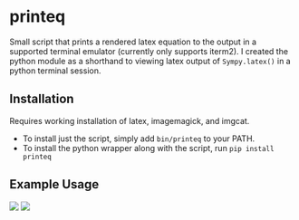 # printeq

Small script that prints a rendered latex equation to the output in a supported terminal emulator (currently only supports iterm2). I created the python module as a shorthand to viewing latex output of `Sympy.latex()` in a python terminal session.

## Installation

Requires working installation of latex, imagemagick, and imgcat.
* To install just the script, simply add `bin/printeq` to your PATH.
* To install the python wrapper along with the script, run `pip install printeq`

## Example Usage

<img src="https://i.ibb.co/rtT4JhN/ex1.png">

<img src="https://i.ibb.co/DtxkNcL/ex2.png">

